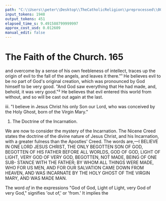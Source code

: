 ```yaml
---
path: "C:\\Users\\peter\\Desktop\\TheCatholicReligion\\preprocessed\\00184.jpg"
input_tokens: 1948
output_tokens: 451
elapsed_time_s: 9.491588799999997
approx_cost_usd: 0.012609
manual_edit: false
---
```

# The Faith of the Church. 165

and overcome by a sense of his own feebleness
of intellect, traces up the origin of evil to the
fall of the angels, and leaves it there."¹ He
believes evil to be no part of God's original
creation, which was pronounced by God himself
to be very good. "And God saw everything
that He had made, and, behold, it was very
good."² He believes that evil entered this
world from without, and so will be cast out
again at the last.

iii. "I believe in Jesus Christ his only
Son our Lord, who was conceived by the
Holy Ghost, born of the Virgin Mary."

1. The Doctrine of the Incarnation.

We are now to consider the mystery of the
Incarnation. The Nicene Creed states the
doctrine of the divine nature of Jesus Christ,
and his Incarnation, with a greater fulness
than the Apostles' Creed. The words are,—I
BELIEVE IN ONE LORD JESUS CHRIST, THE
ONLY BEGOTTEN SON OF GOD, BEGOTTEN OF
HIS FATHER BEFORE ALL WORLDS, GOD OF GOD,
LIGHT OF LIGHT, VERY GOD OF VERY GOD,
BEGOTTEN, NOT MADE, BEING OF ONE SUB-
STANCE WITH THE FATHER; BY WHOM ALL
THINGS WERE MADE, WHO FOR US MEN, AND
FOR OUR SALVATION CAME DOWN FROM HEAVEN,
AND WAS INCARNATE BY THE HOLY GHOST OF
THE VIRGIN MARY, AND WAS MADE MAN.

The word *of* in the expressions "God of
God, Light of Light, very God of very God,"
signifies 'out of,' or 'from.' It implies the

[^1]: Nicene Creed, p. 30
[^2]: Gen. i. 31.